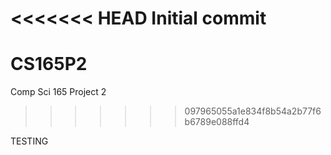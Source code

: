 <<<<<<< HEAD
Initial commit
=======
CS165P2
=======

Comp Sci 165 Project 2
>>>>>>> 097965055a1e834f8b54a2b77f6b6789e088ffd4

TESTING
